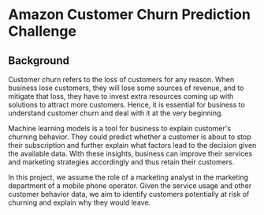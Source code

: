 # Amazon Customer Churn Prediction Challenge

## Background

Customer churn refers to the loss of customers for any reason. When business lose customers, they will lose some sources of revenue, and to mitigate that loss, they have to invest extra resources coming up with solutions to attract more customers. Hence, it is essential for business to understand customer churn and deal with it at the very beginning.

Machine learning models is a tool for business to explain customer's churning behavior. They could predict whether a customer is about to stop their subscription and further explain what factors lead to the decision given the available data. With these insights, business can improve their services and marketing strategies accordingly and thus retain their customers.

In this project, we assume the role of a marketing analyst in the marketing department of a mobile phone operator. Given the service usage and other customer behavior data, we aim to identify customers potentially at risk of churning and explain why they would leave.
